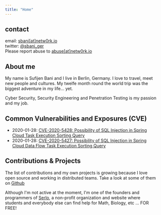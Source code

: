 ```yaml
---
title: "Home"
---
```


## contact
email: [sbani[at]netw0rk.io][1] \
twitter: [@sbani_ger][2] \
Please report abuse to [abuse[at]netw0rk.io][3]

## About me
My name is Sufijen Bani and I live in Berlin, Germany. I love to travel, meet new people and cultures. My twelfe month round the world trip was the biggest adventure in my life… yet.

Cyber Security, Security Engineering and Penetration Testing is my passion and my job.

## Common Vulnerabilities and Exposures (CVE)
- 2020-01-28: [CVE-2020-5428: Possibility of SQL Injection in Spring Cloud Task Execution Sorting Query](https://tanzu.vmware.com/security/cve-2020-5428)
- 2020-01-28: [CVE-2020-5427: Possibility of SQL Injection in Spring Cloud Data Flow Task Execution Sorting Query](https://tanzu.vmware.com/security/cve-2020-5427)

## Contributions & Projects
The list of contributions and my own projects is growing because I love open source and working in distributed teams.
Take a look at some of them on [Github](https://github.com/sbani)

Although I'm not active at the moment, I'm one of the founders and programmers of [Serlo](https://serlo.org), a non-profit organization and website where students and everybody else can find help for Math, Biology, etc ... FOR FREE!


[1]: mailto:sbani[at]netw0rk.io
[2]: https://twitter.com/sbani_ger
[3]: mailto:abuse[at]netw0rk.io
